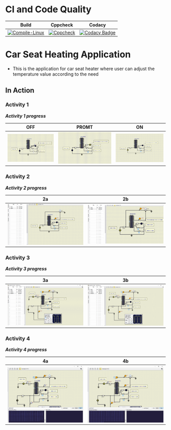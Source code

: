 # CI and Code Quality

|Build|Cppcheck|Codacy|
|:-------:|:-------:|:-------:|
|[![Compile-Linux](https://github.com/274699/Emb-C/actions/workflows/Compile.yml/badge.svg)](https://github.com/274699/Emb-C/actions/workflows/Compile.yml)|[![Cppcheck](https://github.com/274699/Emb-C/actions/workflows/CodeQulaity.yml/badge.svg)](https://github.com/274699/Emb-C/actions/workflows/CodeQulaity.yml)|[![Codacy Badge](https://app.codacy.com/project/badge/Grade/f5a980ae2af544258c72dcc8f6829dee)](https://www.codacy.com/gh/274699/Emb-C/dashboard?utm_source=github.com&amp;utm_medium=referral&amp;utm_content=274699/Emb-C&amp;utm_campaign=Badge_Grade)|

# Car Seat Heating Application
- This is the application for car seat heater where user can adjust the temperature value according to the need
## In Action
### Activity 1
   **_Activity 1 progress_**

|OFF|PROMT|ON|
|:--:|:--:|:--:|
|![OFF](simulation/OFF_activity1.png)|![PROMT](simulation/PROMT_activity1.png)|![ON](simulation/ON_activity1.png)|

### Activity 2
   **_Activity 2 progress_**

|2a|2b|
|:--:|:--:|
|![2a](simulation/activity2a.png)|![2b](simulation/activity2b.png)|

### Activity 3
   **_Activity 3 progress_**

|3a|3b|
|:--:|:--:|
|![3a](simulation/activity3a.png)|![3b](simulation/activity3b.png)|

### Activity 4
   **_Activity 4 progress_**

|4a|4b|
|:--:|:--:|
|![4a](simulation/activity4a.png)|![4b](simulation/activity4b.png)|





